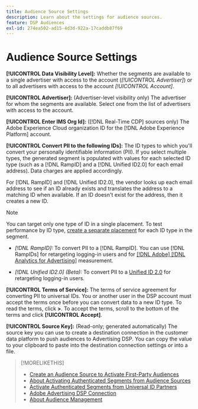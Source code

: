 ```yaml
---
title: Audience Source Settings
description: Learn about the settings for audience sources.
feature: DSP Audiences
exl-id: 274ea502-ad15-4d3d-922a-17caddb87f69
---
```

# Audience Source Settings

**[!UICONTROL Data Visibility Level]:** Whether the segments are available to a single advertiser with access to the account (*[!UICONTROL Advertiser]*) or to all advertisers with access to the account *[!UICONTROL Account]*.

**[!UICONTROL Advertiser]:** (Advertiser-level visibility only) The advertiser for whom the segments are available. Select one from the list of advertisers with access to the account.

**[!UICONTROL Enter IMS Org Id]:** ([!DNL Real-Time CDP] sources only) The Adobe Experience Cloud organization ID for the [!DNL Adobe Experience Platform] account.

**[!UICONTROL Convert PII to the following IDs]:** The ID types to which you'll convert your personally identifiable information (PII). If you select multiple types, the generated segment is populated with values for each selected ID type (such as a [!DNL RampID] and a [!DNL Unified ID2.0] for each email address). Data charges are applied accordingly.

For [!DNL RampID] and [!DNL Unified ID2.0], the vendor looks up each email address to see if an ID already exists and translates the address to a matching ID when available. If an ID doesn't exist for the address, then it creates a new ID.

>[!NOTE]
>
>You can target only one type of ID in a single placement. To test performance by ID type, [create a separate placement](/help/dsp/campaign-management/placements/placement-create.md) for each ID type in the segment.

* *[!DNL RampID]:* To convert PII to a [!DNL RampID]. You can use [!DNL RampIDs] for retargeting logging-in users and for [[!DNL Adobe] [!DNL Analytics for Advertising]](/help/integrations/analytics/overview.md) measurement.

* *[!DNL Unified ID2.0] (Beta):* To convert PII to a [Unified ID 2.0](https://unifiedid.com) for retargeting logging-in users.

**[!UICONTROL Terms of Service]:** The terms of service agreement for converting PII to universal IDs. You or another user in the DSP account must accept the terms once before you can convert data to a new ID type. To read the terms, click **>**. To accept the terms, scroll to the bottom of the terms and click **[!UICONTROL Accept]**.

**[!UICONTROL Source Key]:** (Read-only; generated automatically) The source key you can use to create a destination connection in the customer data platform to push audiences to Advertising DSP. You can copy the value to your clipboard to paste into the destination connection settings or into a file.

>[!MORELIKETHIS]
>
>* [Create an Audience Source to Activate First-Party Audiences](source-create.md)
>* [About Activating Authenticated Segments from Audience Sources](source-about.md)
>* [Activate Authenticated Segments from Universal ID Partners](source-universal-id.md)
>* [Adobe Advertising DSP Connection](https://experienceleague.adobe.com/docs/experience-platform/destinations/catalog/advertising/adobe-advertising-cloud-connection.html)
>* [About Audience Management](/help/dsp/audiences/audience-about.md)
